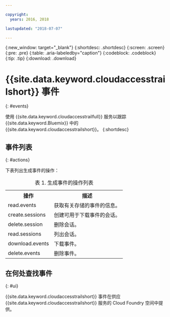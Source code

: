 ```yaml
---

copyright:
  years: 2016, 2018

lastupdated: "2018-07-07"

---
```


{:new_window: target="_blank"}
{:shortdesc: .shortdesc}
{:screen: .screen}
{:pre: .pre}
{:table: .aria-labeledby="caption"}
{:codeblock: .codeblock}
{:tip: .tip}
{:download: .download}


# {{site.data.keyword.cloudaccesstrailshort}} 事件
{: #events}

使用 {{site.data.keyword.cloudaccesstrailfull}} 服务以跟踪 {{site.data.keyword.Bluemix}} 中的 {{site.data.keyword.cloudaccesstrailshort}}。
{:shortdesc}



## 事件列表
{: #actions}

下表列出生成事件的操作：

<table>
  <caption>表 1. 生成事件的操作列表</caption>
  <tr>
    <th>操作</th>
	  <th>描述</th>
  <tr>
  <tr>
    <td>read.events</td>
	  <td>获取有关存储的事件的信息。</td>
  </tr>
  <tr>
    <td>create.sessions</td>
	  <td>创建可用于下载事件的会话。</td>
  </tr>
  <tr>
    <td>delete.session</td>
	  <td>删除会话。</td>
  </tr>
  <tr>
    <td>read.sessions</td>
	  <td>列出会话。</td>
  </tr>
  <tr>
    <td>download.events</td>
	  <td>下载事件。</td>
  </tr>
  <tr>
    <td>delete.events</td>
	  <td>删除事件。</td>
  </tr>
</table>


## 在何处查找事件
{: #ui}
 	
{{site.data.keyword.cloudaccesstrailshort}} 事件在供应 {{site.data.keyword.cloudaccesstrailshort}} 服务的 Cloud Foundry 空间中提供。
